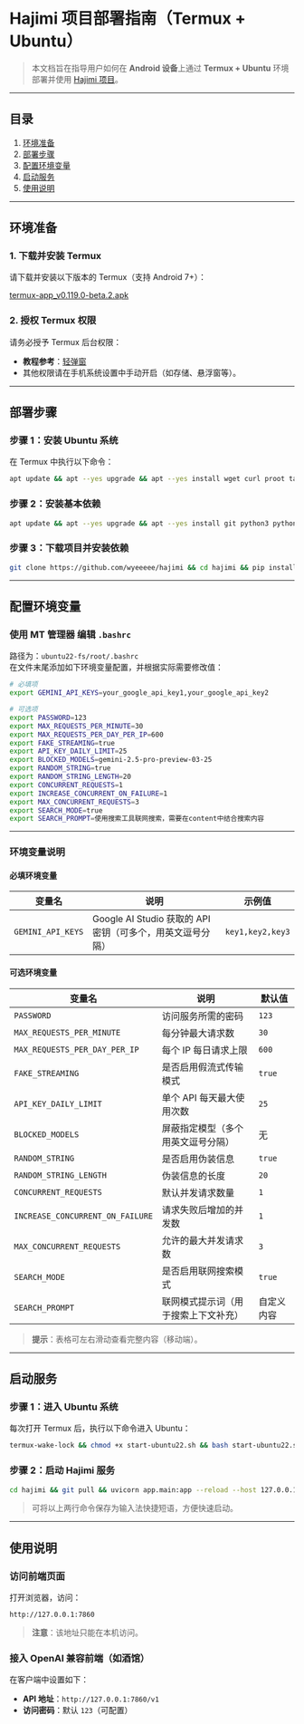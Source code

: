 # Hajimi 项目部署指南（Termux + Ubuntu）

> 本文档旨在指导用户如何在 **Android 设备**上通过 **Termux + Ubuntu** 环境部署并使用 [Hajimi 项目](https://github.com/wyeeeee/hajimi)。

---

## 目录

1. [环境准备](#环境准备)  
2. [部署步骤](#部署步骤)  
3. [配置环境变量](#配置环境变量)  
4. [启动服务](#启动服务)  
5. [使用说明](#使用说明)  

---

## 环境准备

### 1. 下载并安装 Termux

请下载并安装以下版本的 Termux（支持 Android 7+）：

[termux-app_v0.119.0-beta.2.apk](https://github.com/termux/termux-app/releases/download/v0.119.0-beta.2/termux-app_v0.119.0-beta.2+apt-android-7-github-debug_arm64-v8a.apk)

### 2. 授权 Termux 权限

请务必授予 Termux 后台权限：

- **教程参考**：[轻弹窗](https://bearpopup.com/stable-guide)
- 其他权限请在手机系统设置中手动开启（如存储、悬浮窗等）。

---

## 部署步骤

### 步骤 1：安装 Ubuntu 系统

在 Termux 中执行以下命令：

```bash
apt update && apt --yes upgrade && apt --yes install wget curl proot tar && wget https://raw.githubusercontent.com/AndronixApp/AndronixOrigin/master/Installer/Ubuntu22/ubuntu22.sh -O ubuntu22.sh && chmod +x ubuntu22.sh && bash ubuntu22.sh
```

### 步骤 2：安装基本依赖

```bash
apt update && apt --yes upgrade && apt --yes install git python3 python3-pip
```

### 步骤 3：下载项目并安装依赖

```bash
git clone https://github.com/wyeeeee/hajimi && cd hajimi && pip install tzdata -r requirements.txt
```

---

## 配置环境变量

### 使用 **MT 管理器** 编辑 `.bashrc`

路径为：`ubuntu22-fs/root/.bashrc`  
在文件末尾添加如下环境变量配置，并根据实际需要修改值：

```bash
# 必填项
export GEMINI_API_KEYS=your_google_api_key1,your_google_api_key2

# 可选项
export PASSWORD=123
export MAX_REQUESTS_PER_MINUTE=30
export MAX_REQUESTS_PER_DAY_PER_IP=600
export FAKE_STREAMING=true
export API_KEY_DAILY_LIMIT=25
export BLOCKED_MODELS=gemini-2.5-pro-preview-03-25
export RANDOM_STRING=true
export RANDOM_STRING_LENGTH=20
export CONCURRENT_REQUESTS=1
export INCREASE_CONCURRENT_ON_FAILURE=1
export MAX_CONCURRENT_REQUESTS=3
export SEARCH_MODE=true
export SEARCH_PROMPT=使用搜索工具联网搜索，需要在content中结合搜索内容
```

---

### 环境变量说明

#### 必填环境变量

| 变量名            | 说明                                | 示例值                         |
|-------------------|-------------------------------------|-------------------------------|
| `GEMINI_API_KEYS` | Google AI Studio 获取的 API 密钥（可多个，用英文逗号分隔） | `key1,key2,key3`              |

#### 可选环境变量

| 变量名                         | 说明                                | 默认值    |
|-------------------------------|-------------------------------------|-----------|
| `PASSWORD`                    | 访问服务所需的密码                   | `123`     |
| `MAX_REQUESTS_PER_MINUTE`     | 每分钟最大请求数                     | `30`      |
| `MAX_REQUESTS_PER_DAY_PER_IP` | 每个 IP 每日请求上限                 | `600`     |
| `FAKE_STREAMING`              | 是否启用假流式传输模式               | `true`    |
| `API_KEY_DAILY_LIMIT`         | 单个 API 每天最大使用次数            | `25`      |
| `BLOCKED_MODELS`              | 屏蔽指定模型（多个用英文逗号分隔）   | 无        |
| `RANDOM_STRING`               | 是否启用伪装信息                     | `true`    |
| `RANDOM_STRING_LENGTH`        | 伪装信息的长度                       | `20`      |
| `CONCURRENT_REQUESTS`         | 默认并发请求数量                     | `1`       |
| `INCREASE_CONCURRENT_ON_FAILURE` | 请求失败后增加的并发数            | `1`       |
| `MAX_CONCURRENT_REQUESTS`     | 允许的最大并发请求数                 | `3`       |
| `SEARCH_MODE`                 | 是否启用联网搜索模式                 | `true`    |
| `SEARCH_PROMPT`               | 联网模式提示词（用于搜索上下文补充）| 自定义内容 |

> **提示**：表格可左右滑动查看完整内容（移动端）。

---

## 启动服务

### 步骤 1：进入 Ubuntu 系统

每次打开 Termux 后，执行以下命令进入 Ubuntu：

```bash
termux-wake-lock && chmod +x start-ubuntu22.sh && bash start-ubuntu22.sh
```

### 步骤 2：启动 Hajimi 服务

```bash
cd hajimi && git pull && uvicorn app.main:app --reload --host 127.0.0.1 --port 7860
```

> 可将以上两行命令保存为输入法快捷短语，方便快速启动。

---

## 使用说明

### 访问前端页面

打开浏览器，访问：

```
http://127.0.0.1:7860
```

> **注意**：该地址只能在本机访问。

### 接入 OpenAI 兼容前端（如酒馆）

在客户端中设置如下：

- **API 地址**：`http://127.0.0.1:7860/v1`
- **访问密码**：默认 `123`（可配置）

